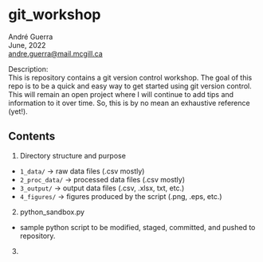 # git_workshop
André Guerra  
June, 2022  
andre.guerra@mail.mcgill.ca  

Description:  
This is repository contains a git version control workshop. The goal of this repo is to be a quick and easy way to get started using git version control. This will remain an open project where I will continue to add tips and information to it over time. So, this is by no mean an exhaustive reference (yet!).

## Contents
1. Directory structure and purpose
- `1_data/` $\rightarrow$ raw data files (.csv mostly)
- `2_proc_data/` $\rightarrow$ processed data files (.csv mostly)
- `3_output/` $\rightarrow$ output data files (.csv, .xlsx, txt, etc.)
- `4_figures/` $\rightarrow$ figures produced by the script (.png, .eps, etc.)
2. python_sandbox.py
- sample python script to be modified, staged, committed, and pushed to repository.
3. 